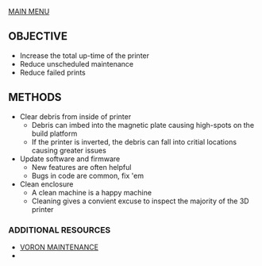 [MAIN MENU](/README.MD)

## OBJECTIVE
 - Increase the total up-time of the printer
 - Reduce unscheduled maintenance
 - Reduce failed prints

## METHODS
- Clear debris from inside of printer
  - Debris can imbed into the magnetic plate causing high-spots on the build platform
  - If the printer is inverted, the debris can fall into critial locations causing greater issues
- Update software and firmware
  - New features are often helpful
  - Bugs in code are common, fix 'em
- Clean enclosure
  - A clean machine is a happy machine
  - Cleaning gives a convient excuse to inspect the majority of the 3D printer

### ADDITIONAL RESOURCES
- [VORON MAINTENANCE](https://docs.vorondesign.com/maintenance.html)
- 
